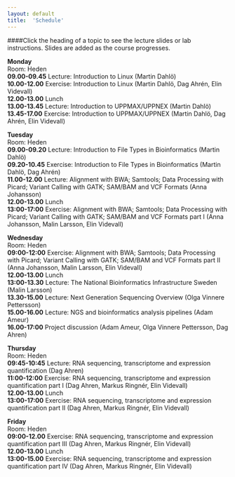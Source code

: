 ```yaml
---
layout: default
title:  'Schedule'
---
```


####Click the heading of a topic to see the lecture slides or lab instructions. Slides are added as the course progresses.

**Monday**  
Room: Heden   
**09.00-09.45** Lecture: Introduction to Linux (Martin Dahlö)  
**10.00-12.00** Exercise: Introduction to Linux (Martin Dahlö, Dag Ahrén, Elin Videvall)  
**12.00-13.00** Lunch  
**13.00-13.45** Lecture: Introduction to UPPMAX/UPPNEX (Martin Dahlö)  
**13.45-17.00** Exercise: Introduction to UPPMAX/UPPNEX (Martin Dahlö, Dag Ahrén, Elin Videvall)   

**Tuesday**  
Room: Heden  
**09.00-09.20** Lecture: Introduction to File Types in Bioinformatics (Martin Dahlö)  
**09.20-10.45** Exercise: Introduction to File Types in Bioinformatics (Martin Dahlö, Dag Ahrén)  
**11.00-12.00** Lecture: Alignment with BWA; Samtools; Data Processing with Picard; Variant Calling with GATK; SAM/BAM and VCF Formats (Anna Johansson)  
**12.00-13.00** Lunch  
**13:00-17:00** Exercise: Alignment with BWA; Samtools; Data Processing with Picard; Variant Calling with GATK; SAM/BAM and VCF   Formats part I (Anna Johansson, Malin Larsson, Elin Videvall)  

**Wednesday**  
Room: Heden  
**09:00-12:00** Exercise: Alignment with BWA; Samtools; Data Processing with Picard; Variant Calling with GATK; SAM/BAM and VCF Formats part II (Anna Johansson, Malin Larsson, Elin Videvall)   
**12.00-13.00** Lunch  
**13:00-13.30** Lecture: The National Bioinformatics Infrastructure Sweden (Malin Larsson)  
**13.30-15.00** Lecture: Next Generation Sequencing Overview (Olga Vinnere Pettersson)  
**15.00-16.00** Lecture: NGS and bioinformatics analysis pipelines (Adam Ameur)  
**16.00-17:00** Project discussion (Adam Ameur, Olga Vinnere Pettersson, Dag Ahren)   

**Thursday**  
Room: Heden   
**09:45-10:45** Lecture: RNA sequencing, transcriptome and expression quantification (Dag Ahren)  
**11:00-12:00** Exercise: RNA sequencing, transcriptome and expression quantification part I (Dag Ahren, Markus Ringnér, Elin Videvall)   
**12.00-13.00** Lunch  
**13:00-17:00** Exercise: RNA sequencing, transcriptome and expression quantification part II (Dag Ahren, Markus Ringnér, Elin Videvall)   

**Friday**  
Room: Heden   
**09:00-12.00** Exercise: RNA sequencing, transcriptome and expression quantification part III (Dag Ahren, Markus Ringnér, Elin Videvall)  
**12.00-13.00** Lunch  
**13:00-15.00** Exercise: RNA sequencing, transcriptome and expression quantification part IV (Dag Ahren, Markus Ringnér, Elin Videvall)    


